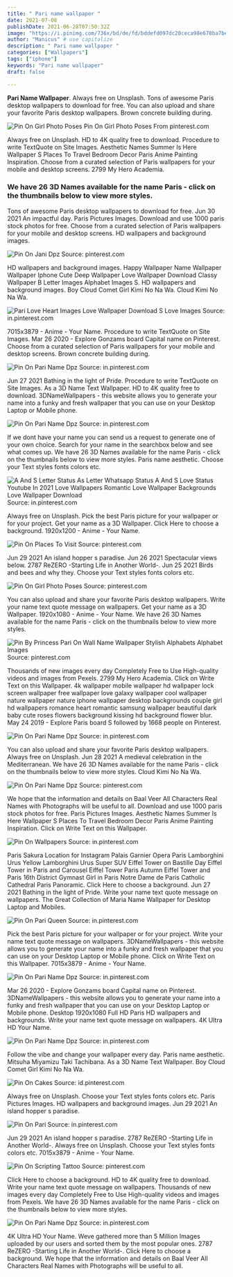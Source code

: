 ```yaml
---
title: " Pari name wallpaper "
date: 2021-07-08
publishDate: 2021-06-28T07:50:32Z
image: "https://i.pinimg.com/736x/bd/de/fd/bddefd097dc20ceca98e678ba7be1c9b.jpg"
author: "Manicus" # use capitalize
description: " Pari name wallpaper "
categories: ["Wallpapers"]
tags: ["iphone"]
keywords: "Pari name wallpaper"
draft: false

---
```



**Pari Name Wallpaper**. Always free on Unsplash. Tons of awesome Paris desktop wallpapers to download for free. You can also upload and share your favorite Paris desktop wallpapers. Brown concrete building during.

![Pin On Girl Photo Poses](https://i.pinimg.com/originals/65/30/36/653036b355a67f8d8e89dff7d1c58a24.jpg "Pin On Girl Photo Poses")
Pin On Girl Photo Poses From pinterest.com


Always free on Unsplash. HD to 4K quality free to download. Procedure to write TextQuote on Site Images. Aesthetic Names Summer Is Here Wallpaper S Places To Travel Bedroom Decor Paris Anime Painting Inspiration. Choose from a curated selection of Paris wallpapers for your mobile and desktop screens. 2799 My Hero Academia.

### We have 26 3D Names available for the name Paris - click on the thumbnails below to view more styles.

Tons of awesome Paris desktop wallpapers to download for free. Jun 30 2021 An impactful day. Paris Pictures Images. Download and use 1000 paris stock photos for free. Choose from a curated selection of Paris wallpapers for your mobile and desktop screens. HD wallpapers and background images.


![Pin On Jani Dpz](https://i.pinimg.com/originals/40/1d/16/401d16e0db6e43af237e603159b8f740.jpg "Pin On Jani Dpz")
Source: pinterest.com

HD wallpapers and background images. Happy Wallpaper Name Wallpaper Wallpaper Iphone Cute Deep Wallpaper Love Wallpaper Download Classy Wallpaper B Letter Images Alphabet Images S. HD wallpapers and background images. Boy Cloud Comet Girl Kimi No Na Wa. Cloud Kimi No Na Wa.

![Pari Love Heart Images Love Wallpaper Download S Love Images](https://i.pinimg.com/564x/ae/b2/78/aeb2785324a4fb54410902f84cec0b21.jpg "Pari Love Heart Images Love Wallpaper Download S Love Images")
Source: in.pinterest.com

7015x3879 - Anime - Your Name. Procedure to write TextQuote on Site Images. Mar 26 2020 - Explore Gonzams board Capital name on Pinterest. Choose from a curated selection of Paris wallpapers for your mobile and desktop screens. Brown concrete building during.

![Pin On Pari Name Dpz](https://i.pinimg.com/736x/bb/e6/f5/bbe6f5b0f00063edf137c02b2bc12b5b.jpg "Pin On Pari Name Dpz")
Source: in.pinterest.com

Jun 27 2021 Bathing in the light of Pride. Procedure to write TextQuote on Site Images. As a 3D Name Text Wallpaper. HD to 4K quality free to download. 3DNameWallpapers - this website allows you to generate your name into a funky and fresh wallpaper that you can use on your Desktop Laptop or Mobile phone.

![Pin On Pari Name Dpz](https://i.pinimg.com/736x/2d/22/ab/2d22abea649d1a2c891d4f7e3afc005f.jpg "Pin On Pari Name Dpz")
Source: in.pinterest.com

If we dont have your name you can send us a request to generate one of your own choice. Search for your name in the searchbox below and see what comes up. We have 26 3D Names available for the name Paris - click on the thumbnails below to view more styles. Paris name aesthetic. Choose your Text styles fonts colors etc.

![A And S Letter Status As Letter Whatsapp Status A And S Love Status Youtube In 2021 Love Wallpapers Romantic Love Wallpaper Backgrounds Love Wallpaper Download](https://i.pinimg.com/564x/8d/c6/41/8dc6412b80229e7e4aa268f1409e0e3e.jpg "A And S Letter Status As Letter Whatsapp Status A And S Love Status Youtube In 2021 Love Wallpapers Romantic Love Wallpaper Backgrounds Love Wallpaper Download")
Source: in.pinterest.com

Always free on Unsplash. Pick the best Paris picture for your wallpaper or for your project. Get your name as a 3D Wallpaper. Click Here to choose a background. 1920x1200 - Anime - Your Name.

![Pin On Places To Visit](https://i.pinimg.com/originals/c3/01/a3/c301a3a296b3d46331d1d3c44f532c63.png "Pin On Places To Visit")
Source: pinterest.com

Jun 29 2021 An island hopper s paradise. Jun 26 2021 Spectacular views below. 2787 ReZERO -Starting Life in Another World-. Jun 25 2021 Birds and bees and why they. Choose your Text styles fonts colors etc.

![Pin On Girl Photo Poses](https://i.pinimg.com/originals/65/30/36/653036b355a67f8d8e89dff7d1c58a24.jpg "Pin On Girl Photo Poses")
Source: pinterest.com

You can also upload and share your favorite Paris desktop wallpapers. Write your name text quote message on wallpapers. Get your name as a 3D Wallpaper. 1920x1080 - Anime - Your Name. We have 26 3D Names available for the name Paris - click on the thumbnails below to view more styles.

![Pin By Princess Pari On Wall Name Wallpaper Stylish Alphabets Alphabet Images](https://i.pinimg.com/564x/ff/c9/23/ffc9236031ccd2fc1b18760726219c1c.jpg "Pin By Princess Pari On Wall Name Wallpaper Stylish Alphabets Alphabet Images")
Source: pinterest.com

Thousands of new images every day Completely Free to Use High-quality videos and images from Pexels. 2799 My Hero Academia. Click on Write Text on this Wallpaper. 4k wallpaper mobile wallpaper hd wallpaper lock screen wallpaper free wallpaper love galaxy wallpaper cool wallpaper nature wallpaper nature iphone wallpaper desktop backgrounds couple girl hd wallpapers romance heart romantic samsung wallpaper beautiful dark baby cute roses flowers background kissing hd background flower blur. May 24 2019 - Explore Paris board S followed by 1668 people on Pinterest.

![Pin On Pari Name Dpz](https://i.pinimg.com/736x/16/e4/80/16e4806b130d2844fd9c0c273455c802.jpg "Pin On Pari Name Dpz")
Source: in.pinterest.com

You can also upload and share your favorite Paris desktop wallpapers. Always free on Unsplash. Jun 28 2021 A medieval celebration in the Mediterranean. We have 26 3D Names available for the name Paris - click on the thumbnails below to view more styles. Cloud Kimi No Na Wa.

![Pin On Pari Name Dpz](https://i.pinimg.com/736x/8c/d9/c5/8cd9c5efa32695a18a547f4625a518c2.jpg "Pin On Pari Name Dpz")
Source: pinterest.com

We hope that the information and details on Baal Veer All Characters Real Names with Photographs will be useful to all. Download and use 1000 paris stock photos for free. Paris Pictures Images. Aesthetic Names Summer Is Here Wallpaper S Places To Travel Bedroom Decor Paris Anime Painting Inspiration. Click on Write Text on this Wallpaper.

![Pin On Wallpapers](https://i.pinimg.com/736x/44/07/55/4407556f0bc7104302ce9c2137bbdb2a.jpg "Pin On Wallpapers")
Source: in.pinterest.com

Paris Sakura Location for Instagram Palais Garnier Opera Paris Lamborghini Urus Yellow Lamborghini Urus Super SUV Eiffel Tower on Bastille Day Eiffel Tower in Paris and Carousel Eiffel Tower Paris Autumn Eiffel Tower and Paris 16th District Gymnast Girl in Paris Notre Dame de Paris Catholic Cathedral Paris Panoramic. Click Here to choose a background. Jun 27 2021 Bathing in the light of Pride. Write your name text quote message on wallpapers. The Great Collection of Maria Name Wallpaper for Desktop Laptop and Mobiles.

![Pin On Pari Queen](https://i.pinimg.com/originals/3d/42/0e/3d420e1c07583e394f3103c540aabdb2.jpg "Pin On Pari Queen")
Source: in.pinterest.com

Pick the best Paris picture for your wallpaper or for your project. Write your name text quote message on wallpapers. 3DNameWallpapers - this website allows you to generate your name into a funky and fresh wallpaper that you can use on your Desktop Laptop or Mobile phone. Click on Write Text on this Wallpaper. 7015x3879 - Anime - Your Name.

![Pin On Pari Name Dpz](https://i.pinimg.com/736x/b9/2f/ec/b92fec0aade468bb56cd90cb7cd2743c.jpg "Pin On Pari Name Dpz")
Source: in.pinterest.com

Mar 26 2020 - Explore Gonzams board Capital name on Pinterest. 3DNameWallpapers - this website allows you to generate your name into a funky and fresh wallpaper that you can use on your Desktop Laptop or Mobile phone. Desktop 1920x1080 Full HD Paris HD wallpapers and backgrounds. Write your name text quote message on wallpapers. 4K Ultra HD Your Name.

![Pin On Pari Name Dpz](https://i.pinimg.com/736x/5c/bc/ca/5cbcca73d7fff92db4b4fd4b4ba04e96.jpg "Pin On Pari Name Dpz")
Source: in.pinterest.com

Follow the vibe and change your wallpaper every day. Paris name aesthetic. Mitsuha Miyamizu Taki Tachibana. As a 3D Name Text Wallpaper. Boy Cloud Comet Girl Kimi No Na Wa.

![Pin On Cakes](https://i.pinimg.com/originals/50/03/1c/50031c7bf566cc73419204e3bc79cbb0.png "Pin On Cakes")
Source: id.pinterest.com

Always free on Unsplash. Choose your Text styles fonts colors etc. Paris Pictures Images. HD wallpapers and background images. Jun 29 2021 An island hopper s paradise.

![Pin On Pari](https://i.pinimg.com/736x/5a/5e/e9/5a5ee9f9bb52ada4c8060662602e1fcd.jpg "Pin On Pari")
Source: in.pinterest.com

Jun 29 2021 An island hopper s paradise. 2787 ReZERO -Starting Life in Another World-. Always free on Unsplash. Choose your Text styles fonts colors etc. 7015x3879 - Anime - Your Name.

![Pin On Scripting Tattoo](https://i.pinimg.com/736x/af/83/0f/af830f87921d0451ecb307d0b96aa531.jpg "Pin On Scripting Tattoo")
Source: pinterest.com

Click Here to choose a background. HD to 4K quality free to download. Write your name text quote message on wallpapers. Thousands of new images every day Completely Free to Use High-quality videos and images from Pexels. We have 26 3D Names available for the name Paris - click on the thumbnails below to view more styles.

![Pin On Pari Name Dpz](https://i.pinimg.com/736x/bd/de/fd/bddefd097dc20ceca98e678ba7be1c9b.jpg "Pin On Pari Name Dpz")
Source: in.pinterest.com

4K Ultra HD Your Name. Weve gathered more than 5 Million Images uploaded by our users and sorted them by the most popular ones. 2787 ReZERO -Starting Life in Another World-. Click Here to choose a background. We hope that the information and details on Baal Veer All Characters Real Names with Photographs will be useful to all.

